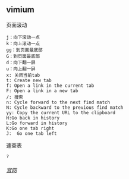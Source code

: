 ## vimium

页面滚动

```
j：向下滚动一点
k：向上滚动一点
gg：到页面最底部
G：到页面最底部
d：向下翻一屏
u：向上翻一屏
x: 关闭当前tab
t: Create new tab
f: Open a link in the current tab
F: Open a link in a new tab
/: 搜索
n: Cycle forward to the next find match
N: Cycle backward to the previous find match
yy: Copy the current URL to the clipboard
H:Go back in history
L:Go forward in history
K:Go one tab right
J:	Go one tab left
```

速查表

```
?
```

###### [官网](https://vimium.github.io/)